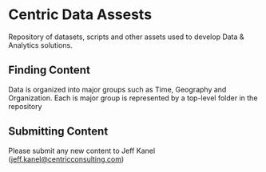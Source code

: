 # Centric Data Assests

Repository of datasets, scripts and other assets used to develop Data & Analytics solutions.

## Finding Content

Data is organized into major groups such as Time, Geography and Organization.  Each is major group is represented by a top-level folder in the repository

## Submitting Content

Please submit any new content to Jeff Kanel (jeff.kanel@centricconsulting.com)
